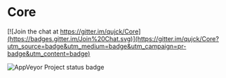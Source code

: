 # Core

[![Join the chat at https://gitter.im/qujck/Core](https://badges.gitter.im/Join%20Chat.svg)](https://gitter.im/qujck/Core?utm_source=badge&utm_medium=badge&utm_campaign=pr-badge&utm_content=badge)

![AppVeyor Project status badge](https://ci.appveyor.com/api/projects/status/n7g9ijd9g45abani?svg=true)
